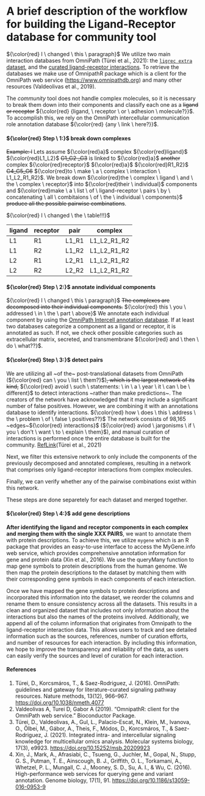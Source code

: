A brief description of the workflow for building the Ligand-Receptor database for community tool
========

${\color{red} I \ changed \ this \ paragraph}$ We utilize two main interaction databases from OmniPath (Türei et al., 2021): the [`ligrec extra` dataset](https://r.omnipathdb.org/reference/import_ligrecextra_interactions.html), and the [curated ligand-receptor interactions](https://r.omnipathdb.org/reference/curated_ligand_receptor_interactions.html). To retrieve the databases we make use of OmnipathR package which is a client for the OmniPath web service (https://www.omnipathdb.org) and many other resources (Valdeolivas et al., 2019).

The *community* tool does not handle complex molecules, so it is necessary to break them down into their components and classify each one as a ~~ligand 
or receptor~~ ${\color{red} {ligand, \ receptor \ or \ adhesion \ molecule?}}$. To accomplish this, we rely on the OmniPath intercellular communication role annotation database ${\color{red} {any \ link \ here?}}$.

#### ${\color{red} Step \ 1:}$ break down complexes

~~Example: l~~ Lets assume ${\color{red}a}$ complex ${\color{red}ligand}$ ${\color{red}L1_L2}$ ~~G1_G2 _G3~~ is linked to ${\color{red}a}$ ~~another~~ complex ${\color{red}receptor}$ ${\color{red}a}$ ${\color{red}R1_R2}$  ~~G4_G5_G6~~ ${\color{red}to \ make \ a \ complex \ interaction \ L1_L2_R1_R2}$. We break down ${\color{red}the \ complex \ ligand \ and \ the \ complex \ receptor}$ into ${\color{red}their \ individual}$ components and ${\color{red}make \ a \ list \ of \ ligand-receptor \ pairs \ by \ concatenating \ all \ combitaions \ of \ the \ individual \ components}$ ~~produce all the possible pairwise combinations~~.

${\color{red} I  \  changed  \  the  \  table!!!}$

| ligand | receptor | pair | complex |
|----|----|-------------------|-------------------|
| L1 | R1 | L1_R1 |  L1_L2_R1_R2 |
| L1 | R2 | L1_R2 | L1_L2_R1_R2 |
| L2 | R1 | L2_R1| L1_L2_R1_R2 |
| L2 | R2 | L2_R2 | L1_L2_R1_R2 |

#### ${\color{red} Step \ 2:}$ annotate individual components

${\color{red} I \ changed \ this \ paragraph}$
~~The complexes are decomposed into their individual components.~~ ${\color{red} this \ you \ addressed \ in \ the \ part \ above}$ We annotate each individual component by using the [OmniPath Intercell annotation database](https://r.omnipathdb.org/reference/import_omnipath_intercell.html).
If at least two databases categorize a component as a ligand or receptor, it is annotated as such. If not, we check other possible categories such as 
extracellular matrix, secreted, and transmembrane ${\color{red} and \ then \ do \ what??}$. 


#### ${\color{red} Step \ 3:}$ detect pairs

We are utilizing all ~of the~ post-translational datasets from OmniPath (${\color{red} can \ you \ list \ them?}$)~~, which is the largest network of its kind,~~ ${\color{red} avoid \ such \ statements: \ in \ a \ year \ it \ can \ be \ different}$ to detect interactions ~rather than 
make predictions~. The creators of the network have acknowledged that it may include a significant number of false positives. 
However, we are combining it with an annotations database to identify interactions. ${\color{red} how \ does \ this \ address \ the \ problem \ of \ false \ positives??}$ The network consists of 98,165 ~edges~${\color{red} interactions}$ (${\color{red} aviod \ jargonisms \ if \ you \ don't \ want \ to \ explain \ them}$), and 
manual curation of interactions is performed once the entire database is built for the community. [RefLink](https://r.omnipathdb.org/reference/import_post_translational_interactions.html)(Türei et al., 2021)

Next, we filter this extensive network to only include the components of the previously decomposed and annotated complexes, 
resulting in a network that comprises only ligand-receptor interactions from complex molecules.

Finally, we can verify whether any of the pairwise combinations exist within this network.

These steps are done separetely for each dataset and merged together. 

#### ${\color{red} Step \ 4:}$ add gene descriptions

**After identifying the ligand and receptor components in each complex and merging them with the single XXX PAIRS**, we want to annotate them with protein descriptions. To achieve this, we utilize `mygene` which is an R package that provides an easy-to-use interface to access the MyGene.info web service, which provides comprehensive annotation information for gene and protein data (Xin et al., 2016). We use the queryMany function to map gene symbols to protein descriptions from the human genome. We then map the protein descriptions to the dataset by matching them with their corresponding gene symbols in each components of each interaction.

Once we have mapped the gene symbols to protein descriptions and incorporated this information into the dataset, we reorder the columns and rename them to ensure consistency across all the datasets. This results in a clean and organized dataset that includes not only information about the interactions but  also the names of the proteins involved. Additionally, we append all of the column information that originates from Omnipath to the ligand-receptor 
interaction data. This allows users to track and see detailed information such as the sources, references, number of curation efforts, 
and number of resources for each interaction. By including this information, we hope to improve the transparency and reliability of the data, 
as users can easily verify the sources and level of curation for each interaction.

#### References
1. Türei, D., Korcsmáros, T., & Saez-Rodriguez, J. (2016). OmniPath: guidelines and gateway for literature-curated signaling pathway resources. Nature methods, 13(12), 966–967. https://doi.org/10.1038/nmeth.4077
2. Valdeolivas A, Turei D, Gabor A (2019). “OmnipathR: client for the OmniPath web service.” Bioconductor Package.
3. Türei, D., Valdeolivas, A., Gul, L., Palacio-Escat, N., Klein, M., Ivanova, O., Ölbei, M., Gábor, A., Theis, F., Módos, D., Korcsmáros, T., & Saez-Rodriguez, J. (2021). Integrated intra- and intercellular signaling knowledge for multicellular omics analysis. Molecular systems biology, 17(3), e9923. https://doi.org/10.15252/msb.20209923
4. Xin, J., Mark, A., Afrasiabi, C., Tsueng, G., Juchler, M., Gopal, N., Stupp, G. S., Putman, T. E., Ainscough, B. J., Griffith, O. L., Torkamani, A., Whetzel, P. L., Mungall, C. J., Mooney, S. D., Su, A. I., & Wu, C. (2016). High-performance web services for querying gene and variant annotation. Genome biology, 17(1), 91. https://doi.org/10.1186/s13059-016-0953-9
